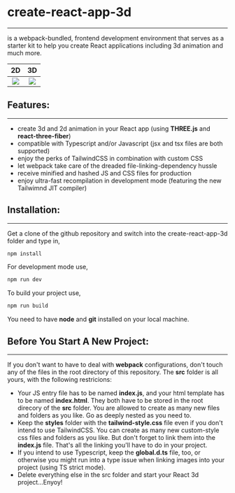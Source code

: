 # create-react-app-3d
---
is a webpack-bundled, frontend development environment that serves as a starter kit to help you create React applications including 3d animation and much more.

2D                         |3D
:-------------------------:|:-------------------------:
![](https://www.dropbox.com/s/qctbmba0cuukcbo/2d-landing-page.png?raw=1)  | ![](https://www.dropbox.com/s/46tsevv3xkg4dh9/3d-landing-page.png?raw=1)


## Features:
---
* create 3d and 2d animation in your React app (using **THREE.js** and **react-three-fiber**)
* compatible with Typescript and/or Javascript (jsx and tsx files are both supported)
* enjoy the perks of TailwindCSS in combination with custom CSS
* let webpack take care of the dreaded file-linking-dependency hussle
* receive minified and hashed JS and CSS files for production
* enjoy ultra-fast recompilation in development mode (featuring the new Tailwimnd JIT compiler)

## Installation:
---
Get a clone of the github repository and switch into the create-react-app-3d folder and type in,
```bash
npm install
```
For development mode use,
```bash
npm run dev
```
To build your project use,
```bash
npm run build
```
You need to have **node** and **git** installed on your local machine.

## Before You Start A New Project:
---
If you don't want to have to deal with **webpack** configurations, don't touch any of the files in the root directory of this repository. The **src** folder is all yours, with the following restricions:

* Your JS entry file has to be named **index.js**, and your html template has to be named **index.html**. They both have to be stored in the root direcory of the **src** folder. You are allowed to create as many new files and folders as you like. Go as deeply nested as you need to.
* Keep the **styles** folder with the **tailwind-style.css** file even if you don't intend to use TailwindCSS. You can create as many new custom-style css files and folders as you like. But don't forget to link them into the **index.js** file. That's all the linking you'll have to do in your project.
* If you intend to use Typescript, keep the **global.d.ts** file, too, or otherwise you might run into a type issue when linking images into your project (using TS strict mode). 
* Delete everything else in the src folder and start your React 3d project...Enyoy!




